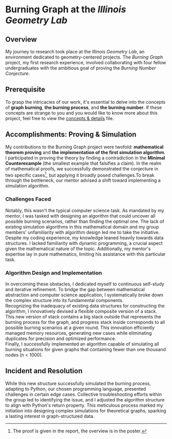 # Burning Graph at the *Illinois Geometry Lab*
## Overview
My journey to research took place at the *Illinois Geometry Lab*, an environment dedicated to geometry-centered projects. The *Burning Graph* project, my first research experience, involved collaborating with four fellow undergraduates with the ambitious goal of proving the *Burning Number Conjecture*.
## Prerequisite
To grasp the intricacies of our work, it's essential to delve into the concepts of **graph burning**, **the burning process**, and **the burning number**. If these concepts are strange to you and you would like to know more about this project, feel free to view the [concepts & details](https://github.com/jadestreet/Jade-Xu-graduate-application-material/blob/main/IGL-burning%20graph/concepts%20%26%20details.md) file.
## Accomplishments: Proving & Simulation
My contributions to the Burning Graph project were twofold: **mathematical theorem proving** and **the implementation of the first simulation algorithm**.
I participated in proving the theory by finding a contradiction in the **Minimal Counterexample** (the smallest example that falsifies a claim). In the realm of mathematical proofs, we successfully demonstrated the conjecture in two specific cases[^1], but applying it broadly posed challenges.To break through the bottleneck, our mentor advised a shift toward implementing a simulation algorithm.
### Challenges Faced
Notably, this wasn't the typical computer science task. As mandated by my mentor, I was tasked with designing an algorithm that could uncover all possible burning scenarios, rather than finding the optimal one. The lack of existing simulation algorithms in this mathematical domain and my group members' unfamiliarity with algorithm design led me to take the initiative. Despite my coding experience, my knowledge leaned heavily towards data structures. I lacked familiarity with dynamic programming, a crucial aspect given the mathematical nature of the topic. Additionally, my mentor's expertise lay in pure mathematics, limiting his assistance with this particular task. 
### Algorithm Design and Implementation
In overcoming these obstacles, I dedicated myself to continuous self-study and iterative refinement. To bridge the gap between mathematical abstraction and computer science application, I systematically broke down the complex structure into its fundamental components. \
Recognizing the inadequacy of existing data structures for constructing the algorithm, I innovatively devised a flexible composite version of a stack. This new version of stack contains a big stack outside that represents the burning process for the graph, and progress stack inside corresponds to all possible burning scenarios at a given round. This innovation efficiently managed memory resources, generating new cases while eliminating duplicates for precision and optimized performance. \
Finally, I successfully implemented an algorithm capable of simulating all burning situations for given graphs that containing fewer than one thousand nodes (n < 1000).

## Incident and Resolution
While this new structure successfully simulated the burning process, adapting to Python, our chosen programming language, presented challenges in certain edge cases. Collective troubleshooting efforts within the group led to identifying the issue, and I adjusted the algorithm structure to align with Python's return property. This meticulous process marked my initiation into designing complex simulations for theoretical graphs, sparking a lasting interest in graph-structured data.

[^1]: The proof is given in the report, the overview is in the poster.
